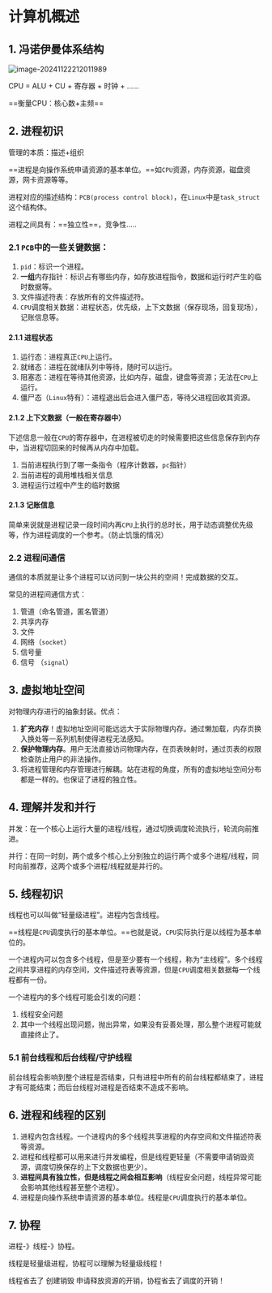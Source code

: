 # 计算机概述

## 1. 冯诺伊曼体系结构

![image-20241122212011989](E:\Note\Java\JavaEE初阶\计算机概述.assets\image-20241122212011989.png)

CPU = ALU + CU + 寄存器 + 时钟 + ......

==衡量CPU：核心数+主频==

## 2. 进程初识

管理的本质：描述+组织

==进程是向操作系统申请资源的基本单位。==如`CPU`资源，内存资源，磁盘资源，网卡资源等等。

进程对应的描述结构：`PCB(process control block)`，在`Linux`中是`task_struct`这个结构体。

进程之间具有：==独立性==，竞争性.....

### 2.1 `PCB`中的一些关键数据：

1. `pid`：标识一个进程。
2. **一组**内存指针：标识占有哪些内存，如存放进程指令，数据和运行时产生的临时数据等。
3. 文件描述符表：存放所有的文件描述符。
4. `CPU`调度相关数据：进程状态，优先级，上下文数据（保存现场，回复现场），记账信息等。

#### 2.1.1 进程状态

1. 运行态：进程真正`CPU`上运行。
2. 就绪态：进程在就绪队列中等待，随时可以运行。
3. 阻塞态：进程在等待其他资源，比如内存，磁盘，键盘等资源；无法在`CPU`上运行。
4. 僵尸态（`Linux`特有）：进程退出后会进入僵尸态，等待父进程回收其资源。

#### 2.1.2 上下文数据（一般在寄存器中）

下述信息一般在`CPU`的寄存器中，在进程被切走的时候需要把这些信息保存到内存中，当进程切回来的时候再从内存中加载。

1. 当前进程执行到了哪一条指令（程序计数器，`pc`指针）
2. 当前进程的调用堆栈相关信息
3. 进程运行过程中产生的临时数据

#### 2.1.3 记账信息

简单来说就是进程记录一段时间内再`CPU`上执行的总时长，用于动态调整优先级等，作为进程调度的一个参考。（防止饥饿的情况）

### 2.2 进程间通信

通信的本质就是让多个进程可以访问到一块公共的空间！完成数据的交互。

常见的进程间通信方式：

1. 管道（命名管道，匿名管道）
2. 共享内存
3. 文件
4. 网络（`socket`）
5. 信号量
6. 信号 （`signal`）

## 3. 虚拟地址空间

对物理内存进行的抽象封装。优点：

1. **扩充内存**！虚拟地址空间可能远远大于实际物理内存。通过懒加载，内存页换入换处等一系列机制使得进程无法感知。
2. **保护物理内存**。用户无法直接访问物理内存，在页表映射时，通过页表的权限检查防止用户的非法操作。 
3. 将进程管理和内存管理进行解耦。站在进程的角度，所有的虚拟地址空间分布都是一样的。也保证了进程的独立性。

## 4. 理解并发和并行

并发：在一个核心上运行大量的进程/线程，通过切换调度轮流执行，轮流向前推进。

并行：在同一时刻，两个或多个核心上分别独立的运行两个或多个进程/线程，同时向前推荐，这两个或多个进程/线程就是并行的。

## 5. 线程初识

线程也可以叫做“轻量级进程”。进程内包含线程。

==线程是`CPU`调度执行的基本单位。==也就是说，`CPU`实际执行是以线程为基本单位的。

一个进程内可以包含多个线程，但是至少要有一个线程，称为“主线程”。多个线程之间共享进程的内存空间，文件描述符表等资源，但是`CPU`调度相关数据每一个线程都有一份。

一个进程内的多个线程可能会引发的问题：

1. 线程安全问题
2. 其中一个线程出现问题，抛出异常，如果没有妥善处理，那么整个进程可能就直接终止了。

### 5.1 前台线程和后台线程/守护线程

前台线程会影响到整个进程是否结束，只有进程中所有的前台线程都结束了，进程才有可能结束；而后台线程对进程是否结束不造成不影响。

## 6. 进程和线程的区别

1. 进程内包含线程。一个进程内的多个线程共享进程的内存空间和文件描述符表等资源。
2. 进程和线程都可以用来进行并发编程，但是线程更轻量（不需要申请销毁资源，调度切换保存的上下文数据也更少）。
3. **进程间具有独立性，但是线程之间会相互影响**（线程安全问题，线程异常可能会影响其他线程甚至整个进程）。
4. 进程是向操作系统申请资源的基本单位。线程是`CPU`调度执行的基本单位。

## 7. 协程

进程-》线程-》协程。

线程是轻量级进程，协程可以理解为轻量级线程！

线程省去了 创建销毁 申请释放资源的开销，协程省去了调度的开销！
